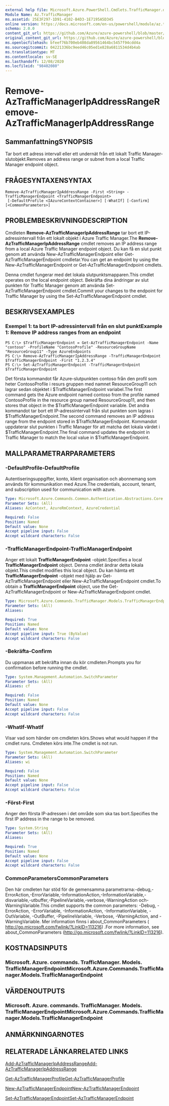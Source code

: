 ```yaml
---
external help file: Microsoft.Azure.PowerShell.Cmdlets.TrafficManager.dll-Help.xml
Module Name: Az.TrafficManager
ms.assetid: 25E3F297-1D91-4102-B4D3-1E7195A5D345
online version: https://docs.microsoft.com/en-us/powershell/module/az.trafficmanager/remove-aztrafficmanagerIpAddressRange
schema: 2.0.0
content_git_url: https://github.com/Azure/azure-powershell/blob/master/src/TrafficManager/TrafficManager/help/Remove-AzTrafficManagerIpAddressRange.md
original_content_git_url: https://github.com/Azure/azure-powershell/blob/master/src/TrafficManager/TrafficManager/help/Remove-AzTrafficManagerIpAddressRange.md
ms.openlocfilehash: bfeef76b700eb408da89561464bc5457f94cdd4a
ms.sourcegitcommit: 04221336bc9eed46c05ed1e828a6811534d4b4ab
ms.translationtype: MT
ms.contentlocale: sv-SE
ms.lasthandoff: 12/08/2020
ms.locfileid: "98402080"
---
```

# <span data-ttu-id="24e68-101">Remove-AzTrafficManagerIpAddressRange</span><span class="sxs-lookup"><span data-stu-id="24e68-101">Remove-AzTrafficManagerIpAddressRange</span></span>

## <span data-ttu-id="24e68-102">Sammanfattning</span><span class="sxs-lookup"><span data-stu-id="24e68-102">SYNOPSIS</span></span>
<span data-ttu-id="24e68-103">Tar bort ett adress intervall eller ett undernät från ett lokalt Traffic Manager-slutobjekt.</span><span class="sxs-lookup"><span data-stu-id="24e68-103">Removes an address range or subnet from a local Traffic Manager endpoint object.</span></span>

## <span data-ttu-id="24e68-104">FRÅGESYNTAXEN</span><span class="sxs-lookup"><span data-stu-id="24e68-104">SYNTAX</span></span>

```
Remove-AzTrafficManagerIpAddressRange -First <String> -TrafficManagerEndpoint <TrafficManagerEndpoint>
 [-DefaultProfile <IAzureContextContainer>] [-WhatIf] [-Confirm] [<CommonParameters>]
```

## <span data-ttu-id="24e68-105">PROBLEMBESKRIVNING</span><span class="sxs-lookup"><span data-stu-id="24e68-105">DESCRIPTION</span></span>
<span data-ttu-id="24e68-106">Cmdleten **Remove-AzTrafficManagerIpAddressRange** tar bort ett IP-adressintervall från ett lokalt objekt i Azure Traffic Manager.</span><span class="sxs-lookup"><span data-stu-id="24e68-106">The **Remove-AzTrafficManagerIpAddressRange** cmdlet removes an IP address range from a local Azure Traffic Manager endpoint object.</span></span>
<span data-ttu-id="24e68-107">Du kan få en slut punkt genom att använda New-AzTrafficManagerEndpoint eller Get-AzTrafficManagerEndpoint cmdletar.</span><span class="sxs-lookup"><span data-stu-id="24e68-107">You can get an endpoint by using the New-AzTrafficManagerEndpoint or Get-AzTrafficManagerEndpoint cmdlets.</span></span>

<span data-ttu-id="24e68-108">Denna cmdlet fungerar med det lokala slutpunktsmapparen.</span><span class="sxs-lookup"><span data-stu-id="24e68-108">This cmdlet operates on the local endpoint object.</span></span>
<span data-ttu-id="24e68-109">Bekräfta dina ändringar av slut punkten för Traffic Manager genom att använda Set-AzTrafficManagerEndpoint cmdlet.</span><span class="sxs-lookup"><span data-stu-id="24e68-109">Commit your changes to the endpoint for Traffic Manager by using the Set-AzTrafficManagerEndpoint cmdlet.</span></span>

## <span data-ttu-id="24e68-110">BESKRIVS</span><span class="sxs-lookup"><span data-stu-id="24e68-110">EXAMPLES</span></span>

### <span data-ttu-id="24e68-111">Exempel 1: ta bort IP-adressintervall från en slut punkt</span><span class="sxs-lookup"><span data-stu-id="24e68-111">Example 1: Remove IP address ranges from an endpoint</span></span>
```
PS C:\> $TrafficManagerEndpoint = Get-AzTrafficManagerEndpoint -Name "contoso" -ProfileName "ContosoProfile" -ResourceGroupName "ResourceGroup11" -Type AzureEndpoints
PS C:\> Remove-AzTrafficManagerIpAddressRange -TrafficManagerEndpoint $TrafficManagerEndpoint -First "1.2.3.4"
PS C:\> Set-AzTrafficManagerEndpoint -TrafficManagerEndpoint $TrafficManagerEndpoint
```

<span data-ttu-id="24e68-112">Det första kommandot får Azure-slutpunkten contoso från den profil som heter ContosoProfile i resurs gruppen med namnet ResourceGroup11 och lagrar sedan objektet i $TrafficManagerEndpoint variabel.</span><span class="sxs-lookup"><span data-stu-id="24e68-112">The first command gets the Azure endpoint named contoso from the profile named ContosoProfile in the resource group named ResourceGroup11, and then stores that object in the $TrafficManagerEndpoint variable.</span></span>
<span data-ttu-id="24e68-113">Det andra kommandot tar bort ett IP-adressintervall från slut punkten som lagras i $TrafficManagerEndpoint.</span><span class="sxs-lookup"><span data-stu-id="24e68-113">The second command removes an IP address range from the endpoint stored in $TrafficManagerEndpoint.</span></span>
<span data-ttu-id="24e68-114">Kommandot uppdaterar slut punkten i Traffic Manager för att matcha det lokala värdet i $TrafficManagerEndpoint.</span><span class="sxs-lookup"><span data-stu-id="24e68-114">The final command updates the endpoint in Traffic Manager to match the local value in $TrafficManagerEndpoint.</span></span>

## <span data-ttu-id="24e68-115">MALLPARAMETRAR</span><span class="sxs-lookup"><span data-stu-id="24e68-115">PARAMETERS</span></span>

### <span data-ttu-id="24e68-116">-DefaultProfile</span><span class="sxs-lookup"><span data-stu-id="24e68-116">-DefaultProfile</span></span>
<span data-ttu-id="24e68-117">Autentiseringsuppgifter, konto, klient organisation och abonnemang som används för kommunikation med Azure.</span><span class="sxs-lookup"><span data-stu-id="24e68-117">The credentials, account, tenant, and subscription used for communication with azure.</span></span>

```yaml
Type: Microsoft.Azure.Commands.Common.Authentication.Abstractions.Core.IAzureContextContainer
Parameter Sets: (All)
Aliases: AzContext, AzureRmContext, AzureCredential

Required: False
Position: Named
Default value: None
Accept pipeline input: False
Accept wildcard characters: False
```

### <span data-ttu-id="24e68-118">-TrafficManagerEndpoint</span><span class="sxs-lookup"><span data-stu-id="24e68-118">-TrafficManagerEndpoint</span></span>
<span data-ttu-id="24e68-119">Anger ett lokalt **TrafficManagerEndpoint** -objekt.</span><span class="sxs-lookup"><span data-stu-id="24e68-119">Specifies a local **TrafficManagerEndpoint** object.</span></span>
<span data-ttu-id="24e68-120">Denna cmdlet ändrar detta lokala objekt.</span><span class="sxs-lookup"><span data-stu-id="24e68-120">This cmdlet modifies this local object.</span></span>
<span data-ttu-id="24e68-121">Du kan hämta ett **TrafficManagerEndpoint** -objekt med hjälp av Get-AzTrafficManagerEndpoint eller New-AzTrafficManagerEndpoint cmdlet.</span><span class="sxs-lookup"><span data-stu-id="24e68-121">To obtain a **TrafficManagerEndpoint** object, use the Get-AzTrafficManagerEndpoint or New-AzTrafficManagerEndpoint cmdlet.</span></span>

```yaml
Type: Microsoft.Azure.Commands.TrafficManager.Models.TrafficManagerEndpoint
Parameter Sets: (All)
Aliases:

Required: True
Position: Named
Default value: None
Accept pipeline input: True (ByValue)
Accept wildcard characters: False
```

### <span data-ttu-id="24e68-122">-Bekräfta</span><span class="sxs-lookup"><span data-stu-id="24e68-122">-Confirm</span></span>
<span data-ttu-id="24e68-123">Du uppmanas att bekräfta innan du kör cmdleten.</span><span class="sxs-lookup"><span data-stu-id="24e68-123">Prompts you for confirmation before running the cmdlet.</span></span>

```yaml
Type: System.Management.Automation.SwitchParameter
Parameter Sets: (All)
Aliases: cf

Required: False
Position: Named
Default value: None
Accept pipeline input: False
Accept wildcard characters: False
```

### <span data-ttu-id="24e68-124">-WhatIf</span><span class="sxs-lookup"><span data-stu-id="24e68-124">-WhatIf</span></span>
<span data-ttu-id="24e68-125">Visar vad som händer om cmdleten körs.</span><span class="sxs-lookup"><span data-stu-id="24e68-125">Shows what would happen if the cmdlet runs.</span></span> <span data-ttu-id="24e68-126">Cmdleten körs inte.</span><span class="sxs-lookup"><span data-stu-id="24e68-126">The cmdlet is not run.</span></span>

```yaml
Type: System.Management.Automation.SwitchParameter
Parameter Sets: (All)
Aliases: wi

Required: False
Position: Named
Default value: None
Accept pipeline input: False
Accept wildcard characters: False
```

### <span data-ttu-id="24e68-127">-Först</span><span class="sxs-lookup"><span data-stu-id="24e68-127">-First</span></span>
<span data-ttu-id="24e68-128">Anger den första IP-adressen i det område som ska tas bort.</span><span class="sxs-lookup"><span data-stu-id="24e68-128">Specifies the first IP address in the range to be removed.</span></span>

```yaml
Type: System.String
Parameter Sets: (All)
Aliases:

Required: True
Position: Named
Default value: None
Accept pipeline input: False
Accept wildcard characters: False
```

### <span data-ttu-id="24e68-129">CommonParameters</span><span class="sxs-lookup"><span data-stu-id="24e68-129">CommonParameters</span></span>
<span data-ttu-id="24e68-130">Den här cmdleten har stöd för de gemensamma parametrarna:-debug,-ErrorAction,-ErrorVariable,-InformationAction,-InformationVariable,-disvariable,-utbuffer,-PipelineVariable,-verbose,-WarningAction och-WarningVariable.</span><span class="sxs-lookup"><span data-stu-id="24e68-130">This cmdlet supports the common parameters: -Debug, -ErrorAction, -ErrorVariable, -InformationAction, -InformationVariable, -OutVariable, -OutBuffer, -PipelineVariable, -Verbose, -WarningAction, and -WarningVariable.</span></span> <span data-ttu-id="24e68-131">Mer information finns i about_CommonParameters ( http://go.microsoft.com/fwlink/?LinkID=113216) .</span><span class="sxs-lookup"><span data-stu-id="24e68-131">For more information, see about_CommonParameters (http://go.microsoft.com/fwlink/?LinkID=113216).</span></span>

## <span data-ttu-id="24e68-132">KOSTNADS</span><span class="sxs-lookup"><span data-stu-id="24e68-132">INPUTS</span></span>

### <span data-ttu-id="24e68-133">Microsoft. Azure. commands. TrafficManager. Models. TrafficManagerEndpoint</span><span class="sxs-lookup"><span data-stu-id="24e68-133">Microsoft.Azure.Commands.TrafficManager.Models.TrafficManagerEndpoint</span></span>

## <span data-ttu-id="24e68-134">VÄRDEN</span><span class="sxs-lookup"><span data-stu-id="24e68-134">OUTPUTS</span></span>

### <span data-ttu-id="24e68-135">Microsoft. Azure. commands. TrafficManager. Models. TrafficManagerEndpoint</span><span class="sxs-lookup"><span data-stu-id="24e68-135">Microsoft.Azure.Commands.TrafficManager.Models.TrafficManagerEndpoint</span></span>

## <span data-ttu-id="24e68-136">ANMÄRKNINGAR</span><span class="sxs-lookup"><span data-stu-id="24e68-136">NOTES</span></span>

## <span data-ttu-id="24e68-137">RELATERADE LÄNKAR</span><span class="sxs-lookup"><span data-stu-id="24e68-137">RELATED LINKS</span></span>

[<span data-ttu-id="24e68-138">Add-AzTrafficManagerIpAddressRange</span><span class="sxs-lookup"><span data-stu-id="24e68-138">Add-AzTrafficManagerIpAddressRange</span></span>](./Add-AzTrafficManagerIpAddressRange.md)

[<span data-ttu-id="24e68-139">Get-AzTrafficManagerProfile</span><span class="sxs-lookup"><span data-stu-id="24e68-139">Get-AzTrafficManagerProfile</span></span>](./Get-AzTrafficManagerEndpoint.md)

[<span data-ttu-id="24e68-140">New-AzTrafficManagerEndpoint</span><span class="sxs-lookup"><span data-stu-id="24e68-140">New-AzTrafficManagerEndpoint</span></span>](./New-AzTrafficManagerEndpoint.md)

[<span data-ttu-id="24e68-141">Set-AzTrafficManagerEndpoint</span><span class="sxs-lookup"><span data-stu-id="24e68-141">Set-AzTrafficManagerEndpoint</span></span>](./Set-AzTrafficManagerEndpoint.md)
